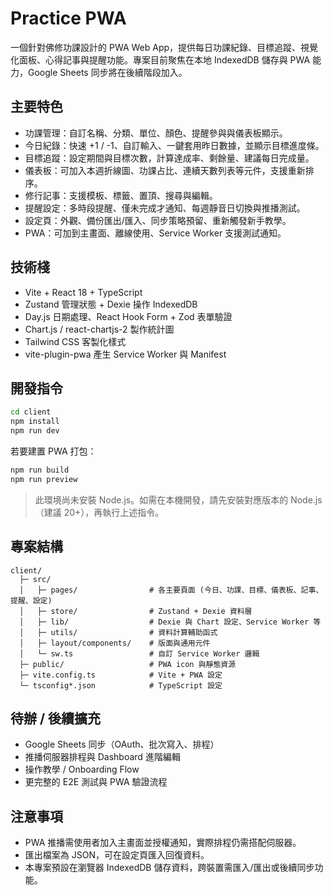 ﻿# Practice PWA

一個針對佛修功課設計的 PWA Web App，提供每日功課紀錄、目標追蹤、視覺化面板、心得記事與提醒功能。專案目前聚焦在本地 IndexedDB 儲存與 PWA 能力，Google Sheets 同步將在後續階段加入。

## 主要特色

- 功課管理：自訂名稱、分類、單位、顏色、提醒參與與儀表板顯示。
- 今日紀錄：快速 +1 / -1、自訂輸入、一鍵套用昨日數據，並顯示目標進度條。
- 目標追蹤：設定期間與目標次數，計算達成率、剩餘量、建議每日完成量。
- 儀表板：可加入本週折線圖、功課占比、連續天數列表等元件，支援重新排序。
- 修行記事：支援模板、標籤、置頂、搜尋與編輯。
- 提醒設定：多時段提醒、僅未完成才通知、每週靜音日切換與推播測試。
- 設定頁：外觀、備份匯出/匯入、同步策略預留、重新觸發新手教學。
- PWA：可加到主畫面、離線使用、Service Worker 支援測試通知。

## 技術棧

- Vite + React 18 + TypeScript
- Zustand 管理狀態 + Dexie 操作 IndexedDB
- Day.js 日期處理、React Hook Form + Zod 表單驗證
- Chart.js / react-chartjs-2 製作統計圖
- Tailwind CSS 客製化樣式
- vite-plugin-pwa 產生 Service Worker 與 Manifest

## 開發指令

```bash
cd client
npm install
npm run dev
```

若要建置 PWA 打包：

```bash
npm run build
npm run preview
```

> 此環境尚未安裝 Node.js。如需在本機開發，請先安裝對應版本的 Node.js（建議 20+），再執行上述指令。

## 專案結構

```
client/
  ├─ src/
  │   ├─ pages/                # 各主要頁面 (今日、功課、目標、儀表板、記事、提醒、設定)
  │   ├─ store/                # Zustand + Dexie 資料層
  │   ├─ lib/                  # Dexie 與 Chart 設定、Service Worker 等
  │   ├─ utils/                # 資料計算輔助函式
  │   ├─ layout/components/    # 版面與通用元件
  │   └─ sw.ts                 # 自訂 Service Worker 邏輯
  ├─ public/                   # PWA icon 與靜態資源
  ├─ vite.config.ts            # Vite + PWA 設定
  └─ tsconfig*.json            # TypeScript 設定
```

## 待辦 / 後續擴充

- Google Sheets 同步（OAuth、批次寫入、排程）
- 推播伺服器排程與 Dashboard 進階編輯
- 操作教學 / Onboarding Flow
- 更完整的 E2E 測試與 PWA 驗證流程

## 注意事項

- PWA 推播需使用者加入主畫面並授權通知，實際排程仍需搭配伺服器。
- 匯出檔案為 JSON，可在設定頁匯入回復資料。
- 本專案預設在瀏覽器 IndexedDB 儲存資料，跨裝置需匯入/匯出或後續同步功能。
